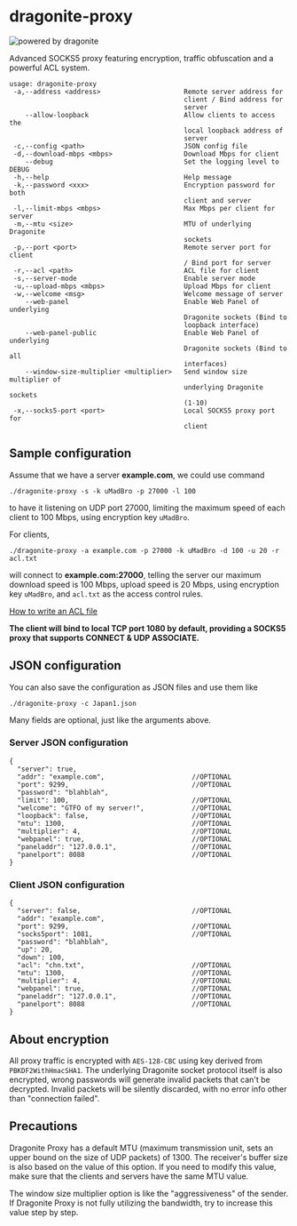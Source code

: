 # dragonite-proxy

![powered by dragonite](https://img.shields.io/badge/powered%20by-dragonite-yellow.svg)

Advanced SOCKS5 proxy featuring encryption, traffic obfuscation and a powerful ACL system.

    usage: dragonite-proxy
     -a,--address <address>                     Remote server address for
                                                client / Bind address for
                                                server
        --allow-loopback                        Allow clients to access the
                                                local loopback address of
                                                server
     -c,--config <path>                         JSON config file
     -d,--download-mbps <mbps>                  Download Mbps for client
        --debug                                 Set the logging level to DEBUG
     -h,--help                                  Help message
     -k,--password <xxx>                        Encryption password for both
                                                client and server
     -l,--limit-mbps <mbps>                     Max Mbps per client for server
     -m,--mtu <size>                            MTU of underlying Dragonite
                                                sockets
     -p,--port <port>                           Remote server port for client
                                                / Bind port for server
     -r,--acl <path>                            ACL file for client
     -s,--server-mode                           Enable server mode
     -u,--upload-mbps <mbps>                    Upload Mbps for client
     -w,--welcome <msg>                         Welcome message of server
        --web-panel                             Enable Web Panel of underlying
                                                Dragonite sockets (Bind to
                                                loopback interface)
        --web-panel-public                      Enable Web Panel of underlying
                                                Dragonite sockets (Bind to all
                                                interfaces)
        --window-size-multiplier <multiplier>   Send window size multiplier of
                                                underlying Dragonite sockets
                                                (1-10)
     -x,--socks5-port <port>                    Local SOCKS5 proxy port for
                                                client

## Sample configuration

Assume that we have a server **example.com**, we could use command

    ./dragonite-proxy -s -k uMadBro -p 27000 -l 100

to have it listening on UDP port 27000, limiting the maximum speed of each client to 100 Mbps, using encryption key `uMadBro`.

For clients,

    ./dragonite-proxy -a example.com -p 27000 -k uMadBro -d 100 -u 20 -r acl.txt

will connect to **example.com:27000**, telling the server our maximum download speed is 100 Mbps, upload speed is 20 Mbps, using encryption key `uMadBro`, and `acl.txt` as the access control rules.

[How to write an ACL file](ACL.md)

**The client will bind to local TCP port 1080 by default, providing a SOCKS5 proxy that supports CONNECT & UDP ASSOCIATE.**

## JSON configuration

You can also save the configuration as JSON files and use them like

    ./dragonite-proxy -c Japan1.json

Many fields are optional, just like the arguments above.

### Server JSON configuration

    {
      "server": true,
      "addr": "example.com",                      //OPTIONAL
      "port": 9299,                               //OPTIONAL
      "password": "blahblah",
      "limit": 100,                               //OPTIONAL
      "welcome": "GTFO of my server!",            //OPTIONAL
      "loopback": false,                          //OPTIONAL
      "mtu": 1300,                                //OPTIONAL
      "multiplier": 4,                            //OPTIONAL
      "webpanel": true,                           //OPTIONAL
      "paneladdr": "127.0.0.1",                   //OPTIONAL
      "panelport": 8088                           //OPTIONAL
    }

### Client JSON configuration

    {
      "server": false,                            //OPTIONAL
      "addr": "example.com",
      "port": 9299,                               //OPTIONAL
      "socks5port": 1081,                         //OPTIONAL
      "password": "blahblah",
      "up": 20,
      "down": 100,
      "acl": "chn.txt",                           //OPTIONAL
      "mtu": 1300,                                //OPTIONAL
      "multiplier": 4,                            //OPTIONAL
      "webpanel": true,                           //OPTIONAL
      "paneladdr": "127.0.0.1",                   //OPTIONAL
      "panelport": 8088                           //OPTIONAL
    }

## About encryption

All proxy traffic is encrypted with `AES-128-CBC` using key derived from `PBKDF2WithHmacSHA1`. The underlying Dragonite socket protocol itself is also encrypted, wrong passwords will generate invalid packets that can't be decrypted. Invalid packets will be silently discarded, with no error info other than "connection failed".

## Precautions

Dragonite Proxy has a default MTU (maximum transmission unit, sets an upper bound on the size of UDP packets) of 1300. The receiver's buffer size is also based on the value of this option. If you need to modify this value, make sure that the clients and servers have the same MTU value.

The window size multiplier option is like the "aggressiveness" of the sender. If Dragonite Proxy is not fully utilizing the bandwidth, try to increase this value step by step.
